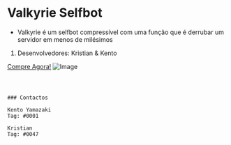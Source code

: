 

# Valkyrie Selfbot

- Valkyrie é um selfbot compressível com uma função que é derrubar um servidor em menos de milésimos

1. Desenvolvedores: Kristian & Kento


[Compre Agora!](url) ![Image](https://cdn.discordapp.com/attachments/764569199711354880/775515569423646740/The-Valkyries-1280x720.png)
```



### Contactos

Kento Yamazaki
Tag: #0001

Kristian
Tag: #0047

